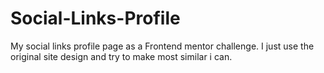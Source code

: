 # Social-Links-Profile
My social links profile page as a Frontend mentor challenge.
I just use the original site design and try to make most similar i can.
